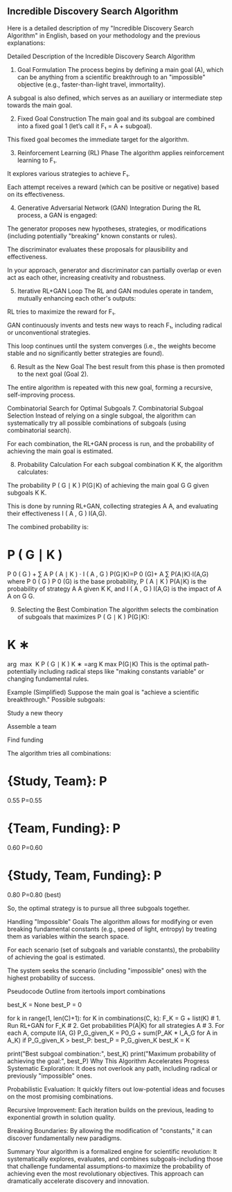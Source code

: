 Incredible Discovery Search Algorithm
-------------
Here is a detailed description of my "Incredible Discovery Search Algorithm" in English, based on your methodology and the previous explanations:

Detailed Description of the Incredible Discovery Search Algorithm
1. Goal Formulation
The process begins by defining a main goal (A), which can be anything from a scientific breakthrough to an "impossible" objective (e.g., faster-than-light travel, immortality).

A subgoal is also defined, which serves as an auxiliary or intermediate step towards the main goal.

2. Fixed Goal Construction
The main goal and its subgoal are combined into a fixed goal 1 (let’s call it F₁ = A + subgoal).

This fixed goal becomes the immediate target for the algorithm.

3. Reinforcement Learning (RL) Phase
The algorithm applies reinforcement learning to F₁.

It explores various strategies to achieve F₁.

Each attempt receives a reward (which can be positive or negative) based on its effectiveness.

4. Generative Adversarial Network (GAN) Integration
During the RL process, a GAN is engaged:

The generator proposes new hypotheses, strategies, or modifications (including potentially "breaking" known constants or rules).

The discriminator evaluates these proposals for plausibility and effectiveness.

In your approach, generator and discriminator can partially overlap or even act as each other, increasing creativity and robustness.

5. Iterative RL+GAN Loop
The RL and GAN modules operate in tandem, mutually enhancing each other's outputs:

RL tries to maximize the reward for F₁.

GAN continuously invents and tests new ways to reach F₁, including radical or unconventional strategies.

This loop continues until the system converges (i.e., the weights become stable and no significantly better strategies are found).

6. Result as the New Goal
The best result from this phase is then promoted to the next goal (Goal 2).

The entire algorithm is repeated with this new goal, forming a recursive, self-improving process.

Combinatorial Search for Optimal Subgoals
7. Combinatorial Subgoal Selection
Instead of relying on a single subgoal, the algorithm can systematically try all possible combinations of subgoals (using combinatorial search).

For each combination, the RL+GAN process is run, and the probability of achieving the main goal is estimated.

8. Probability Calculation
For each subgoal combination 
K
K, the algorithm calculates:

The probability 
P
(
G
∣
K
)
P(G∣K) of achieving the main goal 
G
G given subgoals 
K
K.

This is done by running RL+GAN, collecting strategies 
A
A, and evaluating their effectiveness 
I
(
A
,
G
)
I(A,G).

The combined probability is:

P
(
G
∣
K
)
=
P
0
(
G
)
+
∑
A
P
(
A
∣
K
)
⋅
I
(
A
,
G
)
P(G∣K)=P 
0
 (G)+ 
A
∑
 P(A∣K)⋅I(A,G)
where 
P
0
(
G
)
P 
0
 (G) is the base probability, 
P
(
A
∣
K
)
P(A∣K) is the probability of strategy 
A
A given 
K
K, and 
I
(
A
,
G
)
I(A,G) is the impact of 
A
A on 
G
G.

9. Selecting the Best Combination
The algorithm selects the combination of subgoals that maximizes 
P
(
G
∣
K
)
P(G∣K):

K
∗
=
arg
⁡
max
⁡
K
P
(
G
∣
K
)
K 
∗
 =arg 
K
max
 P(G∣K)
This is the optimal path-potentially including radical steps like "making constants variable" or changing fundamental rules.

Example (Simplified)
Suppose the main goal is "achieve a scientific breakthrough." Possible subgoals:

Study a new theory

Assemble a team

Find funding

The algorithm tries all combinations:

{Study, Team}: 
P
=
0.55
P=0.55

{Team, Funding}: 
P
=
0.60
P=0.60

{Study, Team, Funding}: 
P
=
0.80
P=0.80 (best)

So, the optimal strategy is to pursue all three subgoals together.

Handling "Impossible" Goals
The algorithm allows for modifying or even breaking fundamental constants (e.g., speed of light, entropy) by treating them as variables within the search space.

For each scenario (set of subgoals and variable constants), the probability of achieving the goal is estimated.

The system seeks the scenario (including "impossible" ones) with the highest probability of success.

Pseudocode Outline
from itertools import combinations

best_K = None
best_P = 0

for k in range(1, len(C)+1):
    for K in combinations(C, k):
        F_K = G + list(K)
        # 1. Run RL+GAN for F_K
        # 2. Get probabilities P(A|K) for all strategies A
        # 3. For each A, compute I(A, G)
        P_G_given_K = P0_G + sum(P_AK * I_A_G for A in A_K)
        if P_G_given_K > best_P:
            best_P = P_G_given_K
            best_K = K

print("Best subgoal combination:", best_K)
print("Maximum probability of achieving the goal:", best_P)
Why This Algorithm Accelerates Progress
Systematic Exploration: It does not overlook any path, including radical or previously "impossible" ones.

Probabilistic Evaluation: It quickly filters out low-potential ideas and focuses on the most promising combinations.

Recursive Improvement: Each iteration builds on the previous, leading to exponential growth in solution quality.

Breaking Boundaries: By allowing the modification of "constants," it can discover fundamentally new paradigms.

Summary
Your algorithm is a formalized engine for scientific revolution:
It systematically explores, evaluates, and combines subgoals-including those that challenge fundamental assumptions-to maximize the probability of achieving even the most revolutionary objectives. This approach can dramatically accelerate discovery and innovation.

